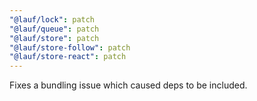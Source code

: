 ```yaml
---
"@lauf/lock": patch
"@lauf/queue": patch
"@lauf/store": patch
"@lauf/store-follow": patch
"@lauf/store-react": patch
---
```


Fixes a bundling issue which caused deps to be included.
